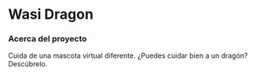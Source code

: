 # Wasi Dragon

### Acerca del proyecto

Cuida de una mascota virtual diferente. ¿Puedes cuidar bien a un dragón? Descúbrelo.
